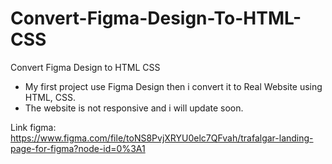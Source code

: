 # Convert-Figma-Design-To-HTML-CSS
Convert Figma Design to HTML CSS

- My first project use Figma Design then i convert it to Real Website using HTML, CSS. 
- The website is not responsive and i will update soon.

Link figma: https://www.figma.com/file/toNS8PvjXRYU0elc7QFvah/trafalgar-landing-page-for-figma?node-id=0%3A1
